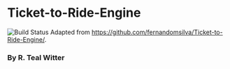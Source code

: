 # Ticket-to-Ride-Engine
![Build Status](https://zenodo.org/badge/215415182.svg)
Adapted from https://github.com/fernandomsilva/Ticket-to-Ride-Engine/.
### By R. Teal Witter

